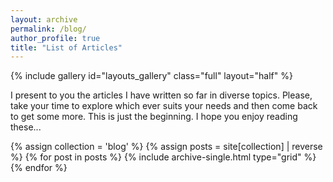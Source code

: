 ```yaml
---
layout: archive
permalink: /blog/
author_profile: true
title: "List of Articles"
---
```


{% include gallery id="layouts_gallery" class="full" layout="half" %}

I present to you the articles I have written so far in diverse topics. Please, take your time to explore which ever suits your needs and then come back to get some more. This is just the beginning. I hope you enjoy reading these...

<div class="grid__wrapper">
  {% assign collection = 'blog' %}
  {% assign posts = site[collection] | reverse %}
  {% for post in posts %}
    {% include archive-single.html type="grid" %}
  {% endfor %}
</div>
